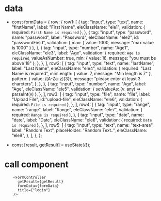 # data

- const formData = {
  row: {
  row1: [
  {
  tag: "input",
  type: "text",
  name: "firstName",
  label: "First Name",
  eleClassName: "ele1",
  validation: { required: `First Name is required` },
  },
  {
  tag: "input",
  type: "password",
  name: "password",
  label: "Password",
  eleClassName: "ele2",
  id: "passwordField",
  validation: { max: { value: 1000, message: "max value is 1000" } },
  },
  {
  tag: "input",
  type: "number",
  name: "Age1",
  eleClassName: "ele3",
  label: "Age",
  validation: {
  required: `Age is required`,
  valueAsNumber: true,
  min: { value: 18, message: "you must be above 18" },
  },
  },
  ],
  row2: [
  {
  tag: "input",
  type: "text",
  name: "lastName",
  label: "Last Name",
  eleClassName: "ele4",
  validation: {
  required: "Last Name is required",
  minLength: { value: 7, message: "Min length is 7" },
  pattern: {
  value: /[A-Za-z]{3}/,
  message: "please enter at least 3 charcters",
  },
  },
  },
  {
  tag: "input",
  type: "number",
  name: "Age",
  label: "Age",
  eleClassName: "ele5",
  validation: { setValueAs: (v: any) => parseInt(v) },
  },
  ],
  row3: [
  {
  tag: "input",
  type: "file",
  name: "file",
  label: "Upload File",
  id:"upload-file",
  eleClassName: "ele6",
  validation: { required: `File is required` },
  },
  ],
  row4: [
  {
  tag: "input",
  type: "range",
  name: "range",
  label: "Range",
  eleClassName: "ele7",
  validation: { required: `Range is required` },
  },
  {
  tag: "input",
  type: "date",
  name: "date",
  label: "Date",
  eleClassName: "ele8",
  validation: { required: `Date is required` },
  },
  ],
  row5: [
  {
  tag: "input",
  type: "text",
  name: "text-area",
  label: "Random Text",
  placeHolder: "Random Text..",
  eleClassName: "ele9",
  },
  ],
  },
  };

- const [result, getResult] = useState<any>({});

# call component

        <FormController
          getResult={getResult}
          formData={formData}
          title={"login"}
        />
